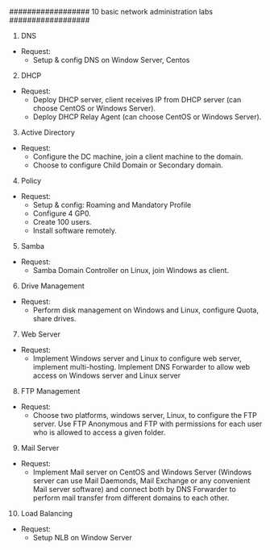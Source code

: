 ################## 10 basic network administration labs ##################
1. DNS
  * Request:
    + Setup & config DNS on Window Server, Centos
2. DHCP
  * Request:
    + Deploy DHCP server, client receives IP from DHCP server (can choose CentOS or Windows Server).
    + Deploy DHCP Relay Agent (can choose CentOS or Windows Server).
3. Active Directory
  * Request:
    + Configure the DC machine, join a client machine to the domain.
    + Choose to configure Child Domain or Secondary domain.
4. Policy
  * Request:
    + Setup & config: Roaming and Mandatory Profile
    + Configure 4 GP0.
    + Create 100 users.
    + Install software remotely.
5. Samba
  * Request:
    + Samba Domain Controller on Linux, join Windows as client.
6. Drive Management
  * Request:
    + Perform disk management on Windows and Linux, configure Quota, share drives.
7. Web Server
  * Request:
    + Implement Windows server and Linux to configure web server, implement multi-hosting. Implement DNS Forwarder to allow web access on Windows server and Linux server
8. FTP Management
  * Request:
    + Choose two platforms, windows server, Linux, to configure the FTP server. Use FTP Anonymous and FTP with permissions for each user who is allowed to access a given folder.
9. Mail Server
  * Request:
    + Implement Mail server on CentOS and Windows Server (Windows server can use Mail Daemonds, Mail Exchange or any convenient Mail server software) and connect both by DNS Forwarder to perform mail transfer from different domains to each other.
10. Load Balancing
  * Request:
    + Setup NLB on Window Server
